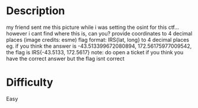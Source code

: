 # Description

my friend sent me this picture while i was setting the osint for this ctf… however i cant find where this is, can you? provide coordinates to 4 decimal places (image credits: esme)
flag format: IRS{lat, long} to 4 decimal places
eg. if you think the answer is -43.513399672080894, 172.56175977009542,
the flag is IRS{-43.5133, 172.5617}
note: do open a ticket if you think you have the correct answer but the flag isnt correct

# Difficulty

Easy